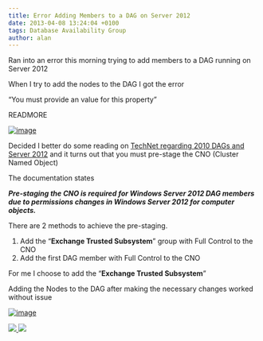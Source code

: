 ```yaml
---
title: Error Adding Members to a DAG on Server 2012
date: 2013-04-08 13:24:04 +0100
tags: Database Availability Group
author: alan
---
```


Ran into an error this morning trying to add members to a DAG running on Server 2012

When I try to add the nodes to the DAG I got the error

“You must provide an value for this property”

READMORE

[ ![image](http://everythingsysadmin.files.wordpress.com/2013/04/image_thumb15.png?w=244&h=182 "image") ](http://everythingsysadmin.files.wordpress.com/2013/04/image15.png)

Decided I better do some reading on [TechNet regarding 2010 DAGs and Server 2012](http://technet.microsoft.com/en-us/library/ff367878%28v=exchg.150%29.aspx) and it turns out that you must pre-stage the CNO (Cluster Named Object)

The documentation states

**_Pre-staging the CNO is required for Windows Server 2012 DAG members due to permissions changes in Windows Server 2012 for computer objects._**

There are 2 methods to achieve the pre-staging.

1. Add the “**Exchange Trusted Subsystem**” group with Full Control to the CNO
2. Add the first DAG member with Full Control to the CNO

For me I choose to add the “**Exchange Trusted Subsystem**”

Adding the Nodes to the DAG after making the necessary changes worked without issue

[ ![image](http://everythingsysadmin.files.wordpress.com/2013/04/image_thumb16.png?w=244&h=142 "image") ](http://everythingsysadmin.files.wordpress.com/2013/04/image16.png)

    
[ ![](http://feeds.wordpress.com/1.0/comments/everythingsysadmin.wordpress.com/581/) ](http://feeds.wordpress.com/1.0/gocomments/everythingsysadmin.wordpress.com/581/) ![](http://stats.wordpress.com/b.gif?host=everythingsysadmin.wordpress.com&blog=8998607&post=581&subd=everythingsysadmin&ref=&feed=1)
